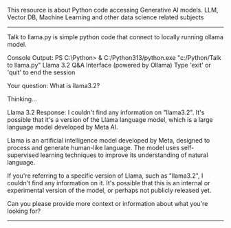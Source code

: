 This resource is about Python code accessing Generative AI models.
LLM, Vector DB, Machine Learning and other data science related subjects

-----------------------------------------------------------------------------------------------------
Talk to llama.py is simple python code that connect to locally running ollama model.

Console Output:
PS C:\Python> & C:/Python313/python.exe "c:/Python/Talk to llama.py"
Llama 3.2 Q&A Interface (powered by Ollama)
Type 'exit' or 'quit' to end the session


Your question: What is llama3.2?

Thinking...

Llama 3.2 Response:
I couldn't find any information on "llama3.2". It's possible that it's a version of the Llama language model, which is a large language model developed by Meta AI.

Llama is an artificial intelligence model developed by Meta, designed to process and generate human-like language. The model uses self-supervised learning techniques to improve its understanding of natural language.

If you're referring to a specific version of Llama, such as "llama3.2", I couldn't find any information on it. It's possible that this is an internal or experimental version of the model, or perhaps not publicly released yet.

Can you please provide more context or information about what you're looking for?


-----------------------------------------------------------------------------------------------------
